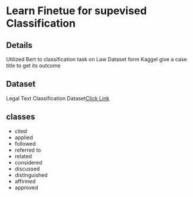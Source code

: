 <h1> Learn Finetue for supevised Classification</h1>
<h2>Details</h2>
<p>Utilized Bert to classification task on Law Dataset form Kaggel give a case title to get its outcome</p>
<h2>Dataset</h2>
<p>Legal Text Classification Dataset<a href="https://www.kaggle.com/datasets/amohankumar/legal-text-classification-dataset">Click Link</a></p>
<h2>classes</h2>
<ul>
    <li>cited
    <li>applied</li>
    <li>followed</li>
    <li>referred to</li>
    <li>related</li>
    <li>considered</li>
    <li>discussed</li>
    <li>distinguished</li>
    <li>affirmed</li>
    <li>approved</li>
</ul>
